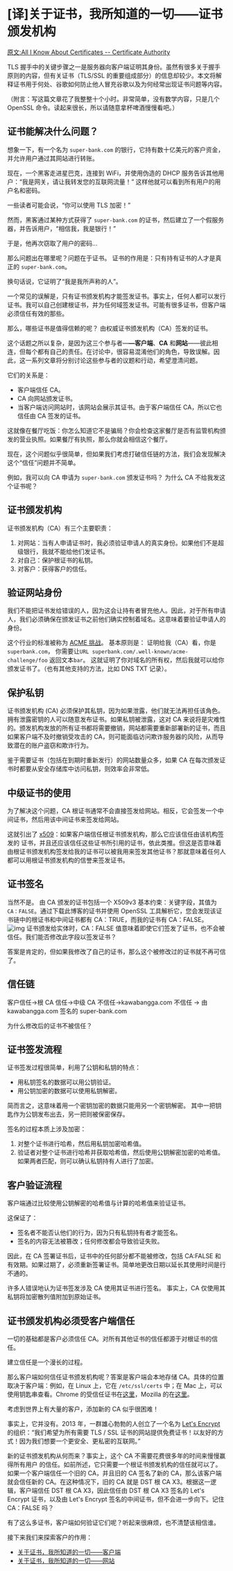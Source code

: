 # [译]关于证书，我所知道的一切——证书颁发机构

[原文:All I Know About Certificates -- Certificate Authority](https://www.pixelstech.net/article/1722045726-All-I-Know-About-Certificates----Certificate-Authority)

TLS 握手中的关键步骤之一是服务器向客户端证明其身份。虽然有很多关于握手原则的内容，但有关证书（TLS/SSL 的重要组成部分）的信息却较少。本文将解释证书用于何处、谷歌如何防止他人冒充谷歌以及为何经常出现证书问题等内容。

（附言：写这篇文章花了我整整十个小时。非常简单，没有数学内容，只是几个 OpenSSL 命令。读起来很长，所以请随意拿杯啤酒慢慢看吧。）

## 证书能解决什么问题？

想象一下，有一个名为 `super-bank.com` 的银行，它持有数十亿美元的客户资金，并允许用户通过其网站进行转账。

现在，一个黑客走进星巴克，连接到 WiFi，并使用伪造的 DHCP 服务告诉其他用户：“我是网关，请让我转发您的互联网流量！” 这样他就可以看到所有用户的用户名和密码。

一些读者可能会说，“你可以使用 TLS 加密！”

然而，黑客通过某种方式获得了 `super-bank.com` 的证书，然后建立了一个假服务器，并告诉用户，“相信我，我是银行！”

于是，他再次窃取了用户的密码...

那么问题出在哪里呢？问题在于证书。 证书的作用是：只有持有证书的人才是真正的 `super-bank.com`。

换句话说，它证明了“我是我所声称的人”。

一个常见的误解是，只有证书颁发机构才能签发证书。事实上，任何人都可以发行证书。我可以自己创建根证书，并为任何域签发证书。可能有很多证书，但客户端必须信任有效的那些。

那么，哪些证书是值得信赖的呢？ 由权威证书颁发机构（CA）签发的证书。

这个话题之所以复杂，是因为这三个参与者—**—客户端**、**CA** 和**网站**——彼此相连，但每个都有自己的责任。在讨论中，很容易混淆他们的角色，导致误解。因此，这一系列文章将分别讨论这些参与者的议题和行动，希望澄清问题。

它们的关系是：

- 客户端信任 CA。
- CA 向网站颁发证书。
- 当客户端访问网站时，该网站会展示其证书。由于客户端信任 CA，所以它也信任由 CA 签发的证书。

这就像在餐厅吃饭：你怎么知道它不是骗局？你会检查这家餐厅是否有监管机构颁发的营业执照。如果餐厅有执照，那么你就会相信这个餐厅。

现在，这个问题似乎很简单，但如果我们考虑打破信任链的方法，我们会发现解决这个“信任”问题并不简单。

例如，我可以向 CA 申请为 `super-bank.com` 颁发证书吗？ 为什么 CA 不给我发这个证书呢？

## 证书颁发机构

证书颁发机构（CA）有三个主要职责：

1. 对网站：当有人申请证书时，我必须验证申请人的真实身份。如果他们不是超级银行，我就不能给他们发证书。
2. 对自己：保护根证书的私钥。
3. 对客户：获得客户的信任。

## 验证网站身份

我们不能把证书发给错误的人，因为这会让持有者冒充他人。因此，对于所有申请人，我们必须确保在颁发证书之前他们确实控制着域名。这意味着要验证申请人的身份。

这个行业的标准被称为 [ACME 挑战](https://letsencrypt.org/docs/challenge-types/)。 基本原则是： 证明给我（CA）看，你是 `superbank.com`， 你需要让`URL superbank.com/.well-known/acme-challenge/foo` 返回文本`bar`。 这就证明了你对域名的所有权，然后我就可以给你颁发证书了。（也有其他支持的方法，比如 DNS TXT 记录）。

## 保护私钥

证书颁发机构 (CA) 必须保护其私钥，因为如果泄露，他们就无法再担任该角色。拥有泄露密钥的人可以随意发布证书。如果私钥被泄露，这对 CA 来说将是灾难性的。颁发机构发放的所有证书都将需要撤销，网站都需要重新部署新的证书，而且如果客户端不及时撤销受攻击的 CA，则可能面临访问欺诈服务器的风险，从而导致潜在的账户盗窃和欺诈行为。

鉴于需要证书（包括在到期时重新发行）的网站数量众多，如果 CA 在每次颁发证书时都要从安全存储库中访问私钥，则效率会非常低。

## 中级证书的使用

为了解决这个问题，CA 根证书通常不会直接签发给网站。相反，它会签发一个中间证书，然后用该中间证书来签发给网站。

这就引出了 [x509](https://baike.baidu.com/item/X.509)：如果客户端信任根证书颁发机构，那么它应该信任由该机构签发的 证书，并且还应该信任这些证书所引用的证书，依此类推。但这是否意味着由根证书颁发机构签发给我的证书可以被我用来签发其他证书？那就意味着任何人都可以用根证书颁发机构的信誉来签发证书。

## 证书签名

当然不是。 由 CA 颁发的证书包括一个 X509v3 基本约束：关键字段，其值为`CA：FALSE`。通过下载此博客的证书并使用 OpenSSL 工具解析它，您会发现该证书链中的根证书和中间证书都有 CA：TRUE，而我的证书有 CA：FALSE。
![img](https://www.pixelstech.net/article/images/site-cert-ca-false.png)
证书颁发给实体时，CA：FALSE 值意味着即使它们签发了证书，也不会被信任。我们能否修改此字段以签发证书？

答案是肯定的，但如果我修改了自己的证书，那么这个被修改过的证书就不再可信了。

## 信任链

客户信任->根 CA 信任->中级 CA 不信任->kawabangga.com 不信任 -> 由 kawabangga.com 签名的 super-bank.com

为什么修改后的证书不被信任？

## 证书签发流程

证书签发过程很简单，利用了公钥和私钥的特点：

- 用私钥签名的数据可以用公钥验证。
- 用公钥加密的数据可以使用私钥解密。

简而言之，这意味着用一个密钥加密的数据只能用另一个密钥解密。 其中一把钥匙作为公钥发布出去，另一把则被保密保存。

签名的过程本质上涉及加密：

1. 对整个证书进行哈希，然后用私钥加密哈希值。
2. 验证者对整个证书进行哈希并获取哈希值，然后使用公钥解密加密的哈希值。 如果两者匹配，则可以确认私钥持有人进行了加密。

## 客户验证流程

客户端通过比较使用公钥解密的哈希值与计算的哈希值来验证证书。

这保证了：

- 签名者不能否认他们的行为，因为只有私钥持有者才能签名。
- 签名的内容无法被篡改；任何修改都会导致验证失败。

因此，在 CA 签署证书后，证书中的任何部分都不能被修改，包括 CA:FALSE 和有效期。如果过期了，必须重新签署证书。简单地更改日期以延长其使用时间是行不通的。

许多人错误地认为证书签发涉及 CA 使用其证书进行签名。 事实上，CA 仅使用其私钥将加密散列值附加到原始证书。

## 证书颁发机构必须受客户端信任

一切的基础都是客户必须信任 CA。对所有其他证书的信任都源于对根证书的信任。

建立信任是一个漫长的过程。

那么客户端如何信任证书颁发机构呢？答案是客户端会本地存储 CA。具体的位置取决于客户端：例如，在 Linux 上，它在 `/etc/ssl/certs` 中；在 Mac 上，可以使用钥匙串查看。Chrome 的受信任证书在[这里](https://chromium.googlesource.com/chromium/src/+/main/net/data/ssl/chrome_root_store/root_store.md)，Mozilla 的在[这里](https://wiki.mozilla.org/CA/Included_Certificates)。

考虑到世界上有大量的客户，添加新的 CA 似乎很困难！

事实上，它并没有。2013 年，一群雄心勃勃的人创立了一个名为 [Let's Encrypt](https://letsencrypt.org/) 的组织：“我们希望为所有需要 TLS / SSL 证书的网站提供免费证书！以友好的方式！因为我们想要一个更安全、更私密的互联网。”

新的证书颁发机构从何而来？事实上，这个 CA 不需要花费很多年的时间来慢慢赢得所有用户 的信任。如前所述，它只需要一个根证书颁发机构的信任就可以了。如果一个客户端信任一个旧的 CA，并且旧的 CA 签名了新的 CA，那么该客户端就会信任新的 CA。在这种情况下，旧的 CA 就是 DST 根 CA X3。根据这一逻辑，客户端信任 DST 根 CA X3，因此信任由 DST 根 CA X3 签名的 Let's Encrypt 证书，以及由 Let's Encrypt 签名的中间证书，但不会进一步向下。记住 CA：FALSE 吗？

有了这么多证书，客户端如何验证它们呢？听起来很麻烦，也不清楚该相信谁。

接下来我们来探索客户的作用：

- [关于证书，我所知道的一切——客户端](https://blog.mocaii.cn/网络协议/关于证书，我所知道的一切——客户端)
- [关于证书，我所知道的一切——网站](https://blog.mocaii.cn/网络协议/关于证书，我所知道的一切——网站)

